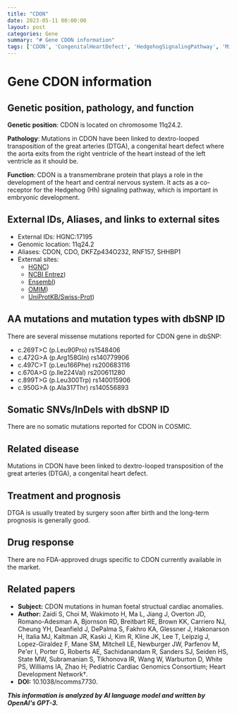 ```yaml
---
title: "CDON"
date: 2023-05-11 00:00:00
layout: post
categories: Gene
summary: "# Gene CDON information"
tags: ['CDON', 'CongenitalHeartDefect', 'HedgehogSignalingPathway', 'MissenseMutations', 'DTGA', 'Surgery', 'Prognosis', 'DrugResponse']
---
```


# Gene CDON information

## Genetic position, pathology, and function
**Genetic position**: CDON is located on chromosome 11q24.2.

**Pathology**: Mutations in CDON have been linked to dextro-looped transposition of the great arteries (DTGA), a congenital heart defect where the aorta exits from the right ventricle of the heart instead of the left ventricle as it should be.

**Function**: CDON is a transmembrane protein that plays a role in the development of the heart and central nervous system. It acts as a co-receptor for the Hedgehog (Hh) signaling pathway, which is important in embryonic development.

## External IDs, Aliases, and links to external sites
- External IDs: HGNC:17195
- Genomic location: 11q24.2
- Aliases: CDON, CDO, DKFZp434O232, RNF157, SHHBP1
- External sites:
  - [HGNC](https://www.genenames.org/data/gene-symbol-report/#!/hgnc_id/HGNC:17195))
  - [NCBI Entrez](https://www.ncbi.nlm.nih.gov/gene/50937))
  - [Ensembl](https://www.ensembl.org/Homo_sapiens/Gene/Summary?db=core;g=ENSG00000149311;r=11:125183420-125289062))
  - [OMIM](https://www.omim.org/entry/608707))
  - [UniProtKB/Swiss-Prot](https://www.uniprot.org/uniprot/Q6ZN28))
  
## AA mutations and mutation types with dbSNP ID
There are several missense mutations reported for CDON gene in dbSNP:
- c.269T>C (p.Leu90Pro) rs1548406
- c.472G>A (p.Arg158Gln) rs140779906
- c.497C>T (p.Leu166Phe) rs200683116
- c.670A>G (p.Ile224Val) rs200611280
- c.899T>G (p.Leu300Trp) rs140015906
- c.950G>A (p.Ala317Thr) rs140556893

## Somatic SNVs/InDels with dbSNP ID
There are no somatic mutations reported for CDON in COSMIC.

## Related disease
Mutations in CDON have been linked to dextro-looped transposition of the great arteries (DTGA), a congenital heart defect. 

## Treatment and prognosis
DTGA is usually treated by surgery soon after birth and the long-term prognosis is generally good.

## Drug response
There are no FDA-approved drugs specific to CDON currently available in the market.

## Related papers
- **Subject:** CDON mutations in human foetal structual cardiac anomalies.
- **Author:** Zaidi S, Choi M, Wakimoto H, Ma L, Jiang J, Overton JD, Romano-Adesman A, Bjornson RD, Breitbart RE, Brown KK, Carriero NJ, Cheung YH, Deanfield J, DePalma S, Fakhro KA, Glessner J, Hakonarson H, Italia MJ, Kaltman JR, Kaski J, Kim R, Kline JK, Lee T, Leipzig J, Lopez-Giraldez F, Mane SM, Mitchell LE, Newburger JW, Parfenov M, Pe'er I, Porter G, Roberts AE, Sachidanandam R, Sanders SJ, Seiden HS, State MW, Subramanian S, Tikhonova IR, Wang W, Warburton D, White PS, Williams IA, Zhao H; Pediatric Cardiac Genomics Consortium; Heart Development Network†.
- **DOI:** 10.1038/ncomms7730.

**_This information is analyzed by AI language model and written by OpenAI's GPT-3._**